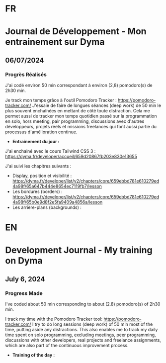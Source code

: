 # FR

# Journal de Développement - Mon entrainement sur Dyma

## 06/07/2024

### Progrès Réalisés

J'ai codé environ 50 min correspondant à environ (2,8) pomodoro(s) de 2h30 min.

Je track mon temps grâce à l'outil Pomodoro Tracker : https://pomodoro-tracker.com/
J'essaie de faire de longues séances (deep work) de 50 min le plus souvent enchaînées en mettant de côté toute distraction.
Cela me permet aussi de tracker mon temps quotidien passé sur la programmation en solo, hors meeting, pair programming, discussions avec d'autres développeurs, projets réels et missions freelances qui font aussi partie du processus d'amélioration continue.

- **Entrainement du jour :**

J'ai enchainé avec le cours Tailwind CSS 3 : https://dyma.fr/developer/accueil/659d20867fb203e830e13655

J'ai suivi les chapitres suivants :

- Display, position et visibilité : https://dyma.fr/developer/list/v2/chapters/core/659ebbd781e610279ed4a98f/65a647b444e8654ec7119fb7/lesson
- Les bordures (borders) : https://dyma.fr/developer/list/v2/chapters/core/659ebbd781e610279ed4a98f/65b0e9d8f2e5fa9409a4856a/lesson
- Les arrière-plans (backgrounds) :

# EN

# Development Journal - My training on Dyma

## July 6, 2024

### Progress Made

I've coded about 50 min corresponding to about (2.8) pomodoro(s) of 2h30 min.

I track my time with the Pomodoro Tracker tool: https://pomodoro-tracker.com/ I try to do long sessions (deep work) of 50 min most of the time, putting aside any distractions. This also enables me to track my daily time spent on solo programming, excluding meetings, peer programming, discussions with other developers, real projects and freelance assignments, which are also part of the continuous improvement process.

- **Training of the day :**
